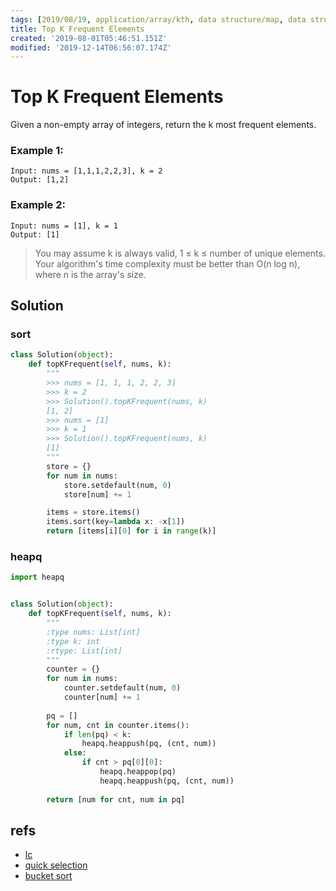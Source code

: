 ```yaml
---
tags: [2019/08/19, application/array/kth, data structure/map, data structure/priority queue, leetcode/347, method/search/hash, method/sort, method/sort/bucket, method/sort/quick]
title: Top K Frequent Elements
created: '2019-08-01T05:46:51.151Z'
modified: '2019-12-14T06:56:07.174Z'
---
```


# Top K Frequent Elements


Given a non-empty array of integers, return the k most frequent elements.

### Example 1:

```
Input: nums = [1,1,1,2,2,3], k = 2
Output: [1,2]
```

### Example 2:

```
Input: nums = [1], k = 1
Output: [1]
```

> You may assume k is always valid, 1 ≤ k ≤ number of unique elements.
> Your algorithm's time complexity must be better than O(n log n), where n is the array's size.


## Solution

### sort

```python
class Solution(object):
    def topKFrequent(self, nums, k):
        """
        >>> nums = [1, 1, 1, 2, 2, 3]
        >>> k = 2
        >>> Solution().topKFrequent(nums, k)
        [1, 2]
        >>> nums = [1]
        >>> k = 1
        >>> Solution().topKFrequent(nums, k)
        [1]
        """
        store = {}
        for num in nums:
            store.setdefault(num, 0)
            store[num] += 1

        items = store.items()
        items.sort(key=lambda x: -x[1])
        return [items[i][0] for i in range(k)]
```

### heapq

```python
import heapq


class Solution(object):
    def topKFrequent(self, nums, k):
        """
        :type nums: List[int]
        :type k: int
        :rtype: List[int]
        """
        counter = {}
        for num in nums:
            counter.setdefault(num, 0)
            counter[num] += 1
        
        pq = []
        for num, cnt in counter.items():
            if len(pq) < k:
                heapq.heappush(pq, (cnt, num))
            else:
                if cnt > pq[0][0]:
                    heapq.heappop(pq)
                    heapq.heappush(pq, (cnt, num))
        
        return [num for cnt, num in pq]
```

## refs

* [lc](https://leetcode.com/problems/top-k-frequent-elements/)
* [quick selection](https://leetcode.com/problems/top-k-frequent-elements/discuss/81631/3-ways-to-solve-this-problem)
* [bucket sort]()
